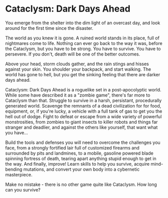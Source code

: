 Cataclysm: Dark Days Ahead
==========================
You emerge from the shelter into the dim light of an overcast day, and look around for the first time since the disaster.

The world as you knew it is gone. A ruined world stands in its place, full of nightmares come to life. Nothing can ever go back to the way it was, before the Cataclysm, but you have to be strong. You have to survive. You have to persevere. If you don't, death will be one of the better outcomes.

Above your head, storm clouds gather, and the rain stings and hisses against your skin. You shoulder your backpack, and start walking. The world has gone to hell, but you get the sinking feeling that there are darker days ahead.

Cataclysm: Dark Days Ahead is a roguelike set in a post-apocolyptic world. While some have described it as a "zombie game", there's far more to Cataclysm than that. Struggle to survive in a harsh, persistant, procedurally generated world. Scavenge the remnants of a dead civilization for for food, equipment, or, if you're lucky, a vehicle with a full tank of gas to get you the hell out of dodge. Fight to defeat or escape from a wide variety of powerful monstrosities, from zombies to giant insects to killer robots and things far stranger and deadlier, and against the others like yourself, that want what you have...

Build the tools and defenses you will need to overcome the challenges you face, from a strongly fortified lair full of customized firearms and surrounded by pits and landmines, to a mobile, gasoline powered blade spinning fortress of death, tearing apart anything stupid enough to get in the way. And finally, improve! Learn skills to help you survive, acquire mind-bending mutations, and convert your own body into a cybernetic masterpiece.

Make no mistake - there is no other game quite like Cataclysm. How long can you survive?
